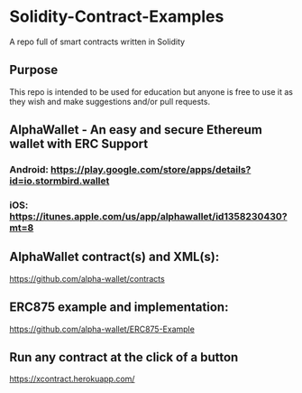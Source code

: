 # Solidity-Contract-Examples
A repo full of smart contracts written in Solidity

## Purpose
This repo is intended to be used for education but anyone is free to use it as they wish and make suggestions and/or pull requests.

## AlphaWallet - An easy and secure Ethereum wallet with ERC Support
### Android: https://play.google.com/store/apps/details?id=io.stormbird.wallet
### iOS: https://itunes.apple.com/us/app/alphawallet/id1358230430?mt=8

## AlphaWallet contract(s) and XML(s):
https://github.com/alpha-wallet/contracts

## ERC875 example and implementation:
https://github.com/alpha-wallet/ERC875-Example

## Run any contract at the click of a button
https://xcontract.herokuapp.com/
